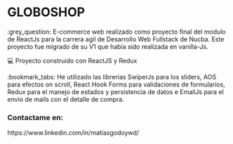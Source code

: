 # GLOBOSHOP

<p> :grey_question: E-commerce web realizado como proyecto final del modulo de ReactJs para la carrera agil de Desarrollo Web Fullstack de Nucba. Este proyecto fue migrado de su V1 que había sido realizada en vanilla-Js. </p>

<p> 💻 Proyecto construido con ReactJS y Redux</p>

<p> :bookmark_tabs: He utilizado las librerias SwiperJs para los sliders, AOS para efectos on scroll, React Hook Forms para validaciones de formularios, Redux para el manejo de estados y persistencia de datos e EmailJs para el envio de mails con el detalle de compra.</p>

### Contactame en:

<p> https://www.linkedin.com/in/matiasgodoywd/ </p>
